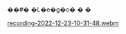 ��#� �L�e�g�o�
�
�

[recording-2022-12-23-10-31-48.webm](https://user-images.githubusercontent.com/82114974/209361202-e4a4314f-7072-4a8e-9563-b1a091670ff1.webm)
